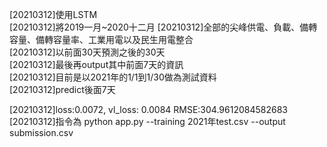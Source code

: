 [20210312]使用LSTM  
[20210312]將2019一月~2020十二月 
[20210312]全部的尖峰供電、負載、備轉容量、備轉容量率、工業用電以及民生用電整合  
[20210312]以前面30天預測之後的30天  
[20210312]最後再output其中前面7天的資訊  
[20210312]目前是以2021年的1/1到1/30做為測試資料  
[20210312]predict後面7天 

[20210312]loss:0.0072, vl_loss: 0.0084  RMSE:304.9612084582683   
[20210312]指令為 python app.py --training 2021年test.csv --output submission.csv  
